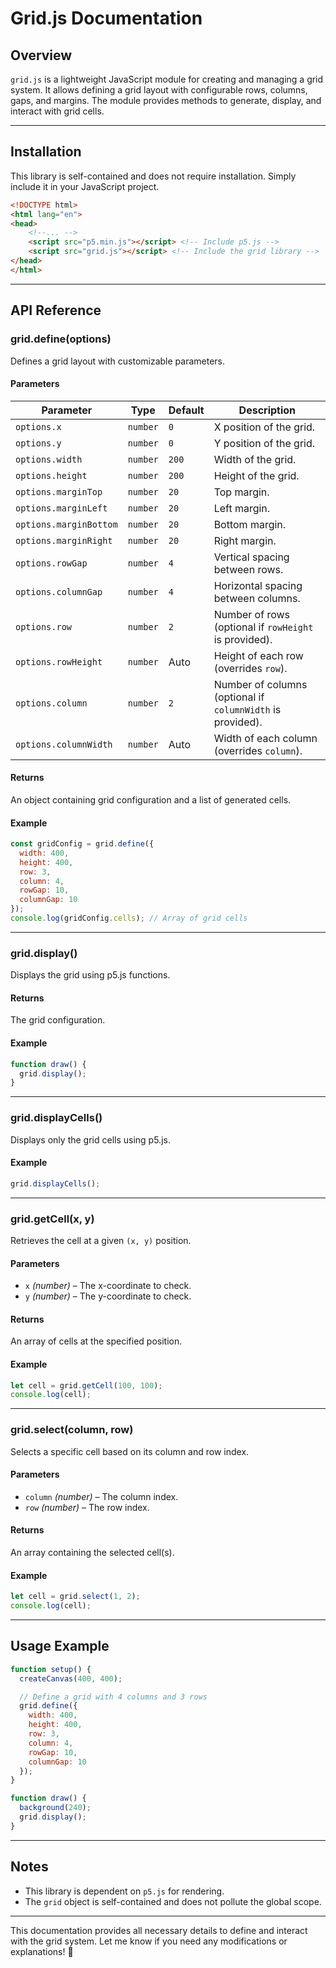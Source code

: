 # **Grid.js Documentation**

## **Overview**
`grid.js` is a lightweight JavaScript module for creating and managing a grid system. It allows defining a grid layout with configurable rows, columns, gaps, and margins. The module provides methods to generate, display, and interact with grid cells.

---

## **Installation**
This library is self-contained and does not require installation. Simply include it in your JavaScript project.

``` html
<!DOCTYPE html>
<html lang="en">
<head>
    <!--... -->
    <script src="p5.min.js"></script> <!-- Include p5.js -->
    <script src="grid.js"></script> <!-- Include the grid library -->
</head>
</html>
```

---

## **API Reference**

### **grid.define(options)**
Defines a grid layout with customizable parameters.

#### **Parameters**
| Parameter     | Type   | Default | Description |
|--------------|--------|---------|-------------|
| `options.x` | `number` | `0` | X position of the grid. |
| `options.y` | `number` | `0` | Y position of the grid. |
| `options.width` | `number` | `200` | Width of the grid. |
| `options.height` | `number` | `200` | Height of the grid. |
| `options.marginTop` | `number` | `20` | Top margin. |
| `options.marginLeft` | `number` | `20` | Left margin. |
| `options.marginBottom` | `number` | `20` | Bottom margin. |
| `options.marginRight` | `number` | `20` | Right margin. |
| `options.rowGap` | `number` | `4` | Vertical spacing between rows. |
| `options.columnGap` | `number` | `4` | Horizontal spacing between columns. |
| `options.row` | `number` | `2` | Number of rows (optional if `rowHeight` is provided). |
| `options.rowHeight` | `number` | Auto | Height of each row (overrides `row`). |
| `options.column` | `number` | `2` | Number of columns (optional if `columnWidth` is provided). |
| `options.columnWidth` | `number` | Auto | Width of each column (overrides `column`). |

#### **Returns**
An object containing grid configuration and a list of generated cells.

#### **Example**
```js
const gridConfig = grid.define({
  width: 400,
  height: 400,
  row: 3,
  column: 4,
  rowGap: 10,
  columnGap: 10
});
console.log(gridConfig.cells); // Array of grid cells
```

---

### **grid.display()**
Displays the grid using p5.js functions.

#### **Returns**
The grid configuration.

#### **Example**
```js
function draw() {
  grid.display();
}
```

---

### **grid.displayCells()**
Displays only the grid cells using p5.js.

#### **Example**
```js
grid.displayCells();
```

---

### **grid.getCell(x, y)**
Retrieves the cell at a given `(x, y)` position.

#### **Parameters**
- `x` *(number)* – The x-coordinate to check.
- `y` *(number)* – The y-coordinate to check.

#### **Returns**
An array of cells at the specified position.

#### **Example**
```js
let cell = grid.getCell(100, 100);
console.log(cell);
```

---

### **grid.select(column, row)**
Selects a specific cell based on its column and row index.

#### **Parameters**
- `column` *(number)* – The column index.
- `row` *(number)* – The row index.

#### **Returns**
An array containing the selected cell(s).

#### **Example**
```js
let cell = grid.select(1, 2);
console.log(cell);
```

---

## **Usage Example**
```js
function setup() {
  createCanvas(400, 400);

  // Define a grid with 4 columns and 3 rows
  grid.define({
    width: 400,
    height: 400,
    row: 3,
    column: 4,
    rowGap: 10,
    columnGap: 10
  });
}

function draw() {
  background(240);
  grid.display();
}
```

---

## **Notes**
- This library is dependent on `p5.js` for rendering.
- The `grid` object is self-contained and does not pollute the global scope.

---

This documentation provides all necessary details to define and interact with the grid system. Let me know if you need any modifications or explanations! 🚀